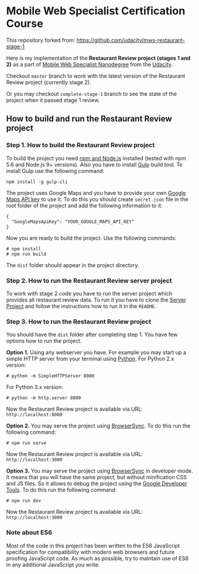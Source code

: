 # Mobile Web Specialist Certification Course
This repository forked from: https://github.com/udacity/mws-restaurant-stage-1

Here is my implementation of the **Restaurant Review project (stages 1 and 2)** as a part of [Mobile Web Specialist Nanodegree](https://www.udacity.com/course/mobile-web-specialist-nanodegree--nd024) from the [Udacity](https://www.udacity.com).

Checkout `master` branch to work with the latest version of the Restaurant Review project (currently stage 2).

Or you may checkout `complete-stage-1` branch to see the state of the project when it passed stage 1 review.

## How to build and run the Restaurant Review project

### Step 1. How to build the Restaurant Review project
To build the project you need [npm and Node.js](https://nodejs.org/) installed (tested with npm 5.6 and Node.js 9+ versions). Also you have to install [Gulp](https://gulpjs.com/) build tool.
To install Gulp use the following command:
```
npm install -g gulp-cli
```
The project uses Google Maps and you have to provide your own [Google Maps API key](https://developers.google.com/maps/documentation/javascript/get-api-key) to use it. To do this you should create `secret.json` file in the root folder of the project and add the following information to it:
```
{
  "GoogleMapsApiKey": "YOUR_GOOGLE_MAPS_API_KEY"
}
```

Now you are ready to build the project. Use the following commands:
```
# npm install
# npm run build
```
The `dist` folder should appear in the project directory.

### Step 2. How to run the Restaurant Review server project
To work with stage 2 code you have to run the server project which provides all restaurant review data. To run it you have to clone the [Server Project](https://github.com/udacity/mws-restaurant-stage-2) and follow the instructions how to run it in the `README`.

### Step 3. How to run the Restaurant Review project
You should have the `dist` folder after completing step 1. You have few options how to run the project.

**Option 1.** Using any webserver you have. For example you may start up a simple HTTP server from your terminal using [Python](https://www.python.org/).
For Python 2.x version:
```
# python -m SimpleHTTPServer 8000
```

For Python 3.x version:
```
# python -m http.server 8000
```
Now the Restaurant Review project is available via URL: `http://localhost:8000`

**Option 2.** You may serve the project using [BrowserSync](https://browsersync.io/). To do this run the following command:
```
# npm run serve
```
Now the Restaurant Review project is available via URL: `http://localhost:3000`


**Option 3.** You may serve the project using [BrowserSync](https://browsersync.io/) in developer mode. It means that you will have the same project, but without minification CSS and JS files. So it allows to debug the project using the [Google Developer Tools](https://developer.chrome.com/devtools). To do this run the following command:
```
# npm run dev
```
Now the Restaurant Review project is available via URL: `http://localhost:3000`

### Note about ES6

Most of the code in this project has been written to the ES6 JavaScript specification for compatibility with modern web browsers and future proofing JavaScript code. As much as possible, try to maintain use of ES6 in any additional JavaScript you write. 



